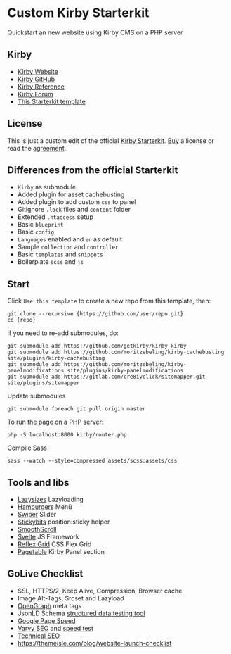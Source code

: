 # Custom Kirby Starterkit
Quickstart an new website using Kirby CMS on a PHP server

## Kirby
- [Kirby Website](https://getkirby.com)
- [Kirby GitHub](https://github.com/getkirby)
- [Kirby Reference](http://getkirby.com/docs/reference)
- [Kirby Forum](https://forum.getkirby.com)
- [This Starterkit template](https://github.com/moritzebeling/kirby-starterkit)

## License
This is just a custom edit of the official [Kirby Starterkit](https://github.com/getkirby/starterkit). [Buy](https://getkirby.com/buy) a license or read the [agreement](https://getkirby.com/license).

## Differences from the official Starterkit
- `Kirby` as submodule
- Added plugin for asset cachebusting
- Added plugin to add custom `css` to panel
- Gitignore `.lock` files and `content` folder
- Extended `.htaccess` setup
- Basic `blueprint`
- Basic `config`
- `Languages` enabled and `en` as default
- Sample `collection` and `controller`
- Basic `templates` and `snippets`
- Boilerplate `scss` and `js`

## Start
Click `Use this template` to create a new repo from this template, then:
```
git clone --recursive {https://github.com/user/repo.git}
cd {repo}
```
If you need to re-add submodules, do:
```
git submodule add https://github.com/getkirby/kirby kirby
git submodule add https://github.com/moritzebeling/kirby-cachebusting site/plugins/kirby-cachebusting
git submodule add https://github.com/moritzebeling/kirby-panelmodifications site/plugins/kirby-panelmodifications
git submodule add https://gitlab.com/cre8ivclick/sitemapper.git site/plugins/sitemapper
```
Update submodules
```
git submodule foreach git pull origin master
```
To run the page on a PHP server:
```
php -S localhost:8000 kirby/router.php
```
Compile Sass
```
sass --watch --style=compressed assets/scss:assets/css
```

## Tools and libs
- [Lazysizes](https://github.com/aFarkas/lazysizes) Lazyloading
- [Hamburgers](https://github.com/jonsuh/hamburgers) Menü
- [Swiper](https://swiperjs.com/api) Slider
- [Stickybits](https://github.com/yowainwright/stickybits)  position:sticky helper
- [SmoothScroll](https://github.com/cferdinandi/smooth-scroll)
- [Svelte](https://svelte.dev) JS Framework
- [Reflex Grid](http://reflexgrid.com/docs) CSS Flex Grid
- [Pagetable](https://github.com/sylvainjule/kirby-pagetable) Kirby Panel section

## GoLive Checklist
- SSL, HTTPS/2, Keep Alive, Compression, Browser cache
- Image Alt-Tags, Srcset and Lazyload
- [OpenGraph](https://ogp.me) meta tags
- JsonLD Schema [structured data testing tool](https://search.google.com/structured-data/testing-tool)
- [Google Page Speed](https://developers.google.com/speed/pagespeed/insights)
- [Varvy SEO](https://varvy.com) and [speed test](https://varvy.com/pagespeed)
- [Technical SEO](https://technicalseo.com/tools)
- https://themeisle.com/blog/website-launch-checklist
